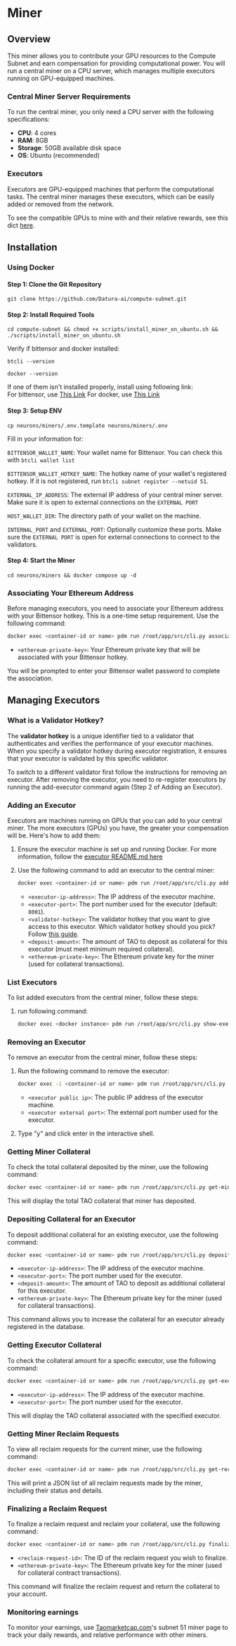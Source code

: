 # Miner

## Overview

This miner allows you to contribute your GPU resources to the Compute Subnet and earn compensation for providing computational power. You will run a central miner on a CPU server, which manages multiple executors running on GPU-equipped machines.

### Central Miner Server Requirements

To run the central miner, you only need a CPU server with the following specifications:

- **CPU**: 4 cores
- **RAM**: 8GB
- **Storage**: 50GB available disk space
- **OS**: Ubuntu (recommended)

### Executors

Executors are GPU-equipped machines that perform the computational tasks. The central miner manages these executors, which can be easily added or removed from the network.

To see the compatible GPUs to mine with and their relative rewards, see this dict [here](https://github.com/Datura-ai/compute-subnet/blob/main/neurons/validators/src/services/const.py#L3).

## Installation

### Using Docker

#### Step 1: Clone the Git Repository

```
git clone https://github.com/Datura-ai/compute-subnet.git
```

#### Step 2: Install Required Tools

```
cd compute-subnet && chmod +x scripts/install_miner_on_ubuntu.sh && ./scripts/install_miner_on_ubuntu.sh
```

Verify if bittensor and docker installed: 
```
btcli --version
```

```
docker --version
```

If one of them isn't installed properly, install using following link:     
For bittensor, use [This Link](https://github.com/opentensor/bittensor/blob/master/README.md#install-bittensor-sdk)
For docker, use [This Link](https://docs.docker.com/engine/install/)

#### Step 3: Setup ENV
```
cp neurons/miners/.env.template neurons/miners/.env
```

Fill in your information for:

`BITTENSOR_WALLET_NAME`: Your wallet name for Bittensor. You can check this with `btcli wallet list`

`BITTENSOR_WALLET_HOTKEY_NAME`: The hotkey name of your wallet's registered hotkey. If it is not registered, run `btcli subnet register --netuid 51`. 

`EXTERNAL_IP_ADDRESS`: The external IP address of your central miner server. Make sure it is open to external connections on the `EXTERNAL PORT`

`HOST_WALLET_DIR`: The directory path of your wallet on the machine.

`INTERNAL_PORT` and `EXTERNAL_PORT`: Optionally customize these ports. Make sure the `EXTERNAL PORT` is open for external connections to connect to the validators.


#### Step 4: Start the Miner

```
cd neurons/miners && docker compose up -d
```

### Associating Your Ethereum Address

Before managing executors, you need to associate your Ethereum address with your Bittensor hotkey. This is a one-time setup requirement. Use the following command:

```bash
docker exec <container-id or name> pdm run /root/app/src/cli.py associate_eth --private-key <ethereum-private-key>
```

- `<ethereum-private-key>`: Your Ethereum private key that will be associated with your Bittensor hotkey.

You will be prompted to enter your Bittensor wallet password to complete the association.

## Managing Executors

### What is a Validator Hotkey?

The **validator hotkey** is a unique identifier tied to a validator that authenticates and verifies the performance of your executor machines. When you specify a validator hotkey during executor registration, it ensures that your executor is validated by this specific validator.

To switch to a different validator first follow the instructions for removing an executor. After removing the executor, you need to re-register executors by running the add-executor command again (Step 2 of Adding an Executor).

### Adding an Executor

Executors are machines running on GPUs that you can add to your central miner. The more executors (GPUs) you have, the greater your compensation will be. Here's how to add them:

1. Ensure the executor machine is set up and running Docker. For more information, follow the [executor README.md here](../executor/README.md)
2. Use the following command to add an executor to the central miner:

    ```bash
    docker exec <container-id or name> pdm run /root/app/src/cli.py add-executor --address <executor-ip-address> --port <executor-port> --validator <validator-hotkey> --deposit_amount <deposit-amount> --private-key <ethereum-private-key>
    ```

    - `<executor-ip-address>`: The IP address of the executor machine.
    - `<executor-port>`: The port number used for the executor (default: `8001`).
    - `<validator-hotkey>`: The validator hotkey that you want to give access to this executor. Which validator hotkey should you pick? Follow [this guide](assigning_validator_hotkeys.md).
    - `<deposit-amount>`: The amount of TAO to deposit as collateral for this executor (must meet minimum required collateral).
    - `<ethereum-private-key>`: The Ethereum private key for the miner (used for collateral transactions).

### List Executors

To list added executors from the central miner, follow these steps:

1. run following command:

    ```bash
    docker exec <docker instance> pdm run /root/app/src/cli.py show-executors
    ```

### Removing an Executor

To remove an executor from the central miner, follow these steps:
1. Run the following command to remove the executor:

    ```bash
    docker exec -i <container-id or name> pdm run /root/app/src/cli.py remove-executor --address <executor public ip> --port <executor external port>
    ```

    - `<executor public ip>`: The public IP address of the executor machine.
    - `<executor external port>`: The external port number used for the executor.

2. Type "y" and click enter in the interactive shell.

### Getting Miner Collateral

To check the total collateral deposited by the miner, use the following command:

```bash
docker exec <container-id or name> pdm run /root/app/src/cli.py get-miner-collateral
```

This will display the total TAO collateral that miner has deposited.


### Depositing Collateral for an Executor

To deposit additional collateral for an existing executor, use the following command:

```bash
docker exec <container-id or name> pdm run /root/app/src/cli.py deposit-collateral --address <executor-ip-address> --port <executor-port> --deposit_amount <deposit-amount> --private-key <ethereum-private-key>
```

- `<executor-ip-address>`: The IP address of the executor machine.
- `<executor-port>`: The port number used for the executor.
- `<deposit-amount>`: The amount of TAO to deposit as additional collateral for this executor.
- `<ethereum-private-key>`: The Ethereum private key for the miner (used for collateral transactions).

This command allows you to increase the collateral for an executor already registered in the database.

### Getting Executor Collateral

To check the collateral amount for a specific executor, use the following command:

```bash
docker exec <container-id or name> pdm run /root/app/src/cli.py get-executor-collateral --address <executor-ip-address> --port <executor-port>
```

- `<executor-ip-address>`: The IP address of the executor machine.
- `<executor-port>`: The port number used for the executor.

This will display the TAO collateral associated with the specified executor.

### Getting Miner Reclaim Requests

To view all reclaim requests for the current miner, use the following command:

```bash
docker exec <container-id or name> pdm run /root/app/src/cli.py get-reclaim-requests
```

This will print a JSON list of all reclaim requests made by the miner, including their status and details.

### Finalizing a Reclaim Request

To finalize a reclaim request and reclaim your collateral, use the following command:

```bash
docker exec <container-id or name> pdm run /root/app/src/cli.py finalize-reclaim-request --reclaim-request-id <reclaim-request-id> --private-key <ethereum-private-key>
```

- `<reclaim-request-id>`: The ID of the reclaim request you wish to finalize.
- `<ethereum-private-key>`: The Ethereum private key for the miner (used for collateral contract transactions).

This command will finalize the reclaim request and return the collateral to your account.

### Monitoring earnings

To monitor your earnings, use [Taomarketcap.com](https://taomarketcap.com/subnets/51/miners)'s subnet 51 miner page to track your daily rewards, and relative performance with other miners.
